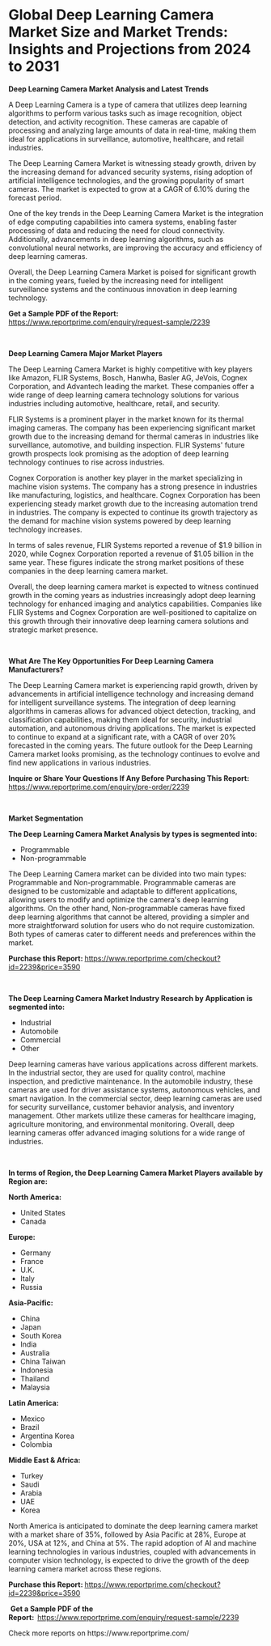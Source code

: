 <p><h1>Global Deep Learning Camera Market Size and Market Trends: Insights and Projections from 2024 to 2031</h1></p><p><strong>Deep Learning Camera Market Analysis and Latest Trends</strong></p>
<p><p>A Deep Learning Camera is a type of camera that utilizes deep learning algorithms to perform various tasks such as image recognition, object detection, and activity recognition. These cameras are capable of processing and analyzing large amounts of data in real-time, making them ideal for applications in surveillance, automotive, healthcare, and retail industries.</p><p>The Deep Learning Camera Market is witnessing steady growth, driven by the increasing demand for advanced security systems, rising adoption of artificial intelligence technologies, and the growing popularity of smart cameras. The market is expected to grow at a CAGR of 6.10% during the forecast period.</p><p>One of the key trends in the Deep Learning Camera Market is the integration of edge computing capabilities into camera systems, enabling faster processing of data and reducing the need for cloud connectivity. Additionally, advancements in deep learning algorithms, such as convolutional neural networks, are improving the accuracy and efficiency of deep learning cameras.</p><p>Overall, the Deep Learning Camera Market is poised for significant growth in the coming years, fueled by the increasing need for intelligent surveillance systems and the continuous innovation in deep learning technology.</p></p>
<p><strong>Get a Sample PDF of the Report:&nbsp;</strong> <a href="https://www.reportprime.com/enquiry/request-sample/2239">https://www.reportprime.com/enquiry/request-sample/2239</a></p>
<p>&nbsp;</p>
<p><strong>Deep Learning Camera Major Market Players</strong></p>
<p><p>The Deep Learning Camera Market is highly competitive with key players like Amazon, FLIR Systems, Bosch, Hanwha, Basler AG, JeVois, Cognex Corporation, and Advantech leading the market. These companies offer a wide range of deep learning camera technology solutions for various industries including automotive, healthcare, retail, and security.</p><p>FLIR Systems is a prominent player in the market known for its thermal imaging cameras. The company has been experiencing significant market growth due to the increasing demand for thermal cameras in industries like surveillance, automotive, and building inspection. FLIR Systems' future growth prospects look promising as the adoption of deep learning technology continues to rise across industries.</p><p>Cognex Corporation is another key player in the market specializing in machine vision systems. The company has a strong presence in industries like manufacturing, logistics, and healthcare. Cognex Corporation has been experiencing steady market growth due to the increasing automation trend in industries. The company is expected to continue its growth trajectory as the demand for machine vision systems powered by deep learning technology increases.</p><p>In terms of sales revenue, FLIR Systems reported a revenue of $1.9 billion in 2020, while Cognex Corporation reported a revenue of $1.05 billion in the same year. These figures indicate the strong market positions of these companies in the deep learning camera market.</p><p>Overall, the deep learning camera market is expected to witness continued growth in the coming years as industries increasingly adopt deep learning technology for enhanced imaging and analytics capabilities. Companies like FLIR Systems and Cognex Corporation are well-positioned to capitalize on this growth through their innovative deep learning camera solutions and strategic market presence.</p></p>
<p>&nbsp;</p>
<p><strong>What Are The Key Opportunities For Deep Learning Camera Manufacturers?</strong></p>
<p><p>The Deep Learning Camera market is experiencing rapid growth, driven by advancements in artificial intelligence technology and increasing demand for intelligent surveillance systems. The integration of deep learning algorithms in cameras allows for advanced object detection, tracking, and classification capabilities, making them ideal for security, industrial automation, and autonomous driving applications. The market is expected to continue to expand at a significant rate, with a CAGR of over 20% forecasted in the coming years. The future outlook for the Deep Learning Camera market looks promising, as the technology continues to evolve and find new applications in various industries.</p></p>
<p><strong>Inquire or Share Your Questions If Any Before Purchasing This Report:</strong> <a href="https://www.reportprime.com/enquiry/pre-order/2239">https://www.reportprime.com/enquiry/pre-order/2239</a></p>
<p>&nbsp;</p>
<p><strong>Market Segmentation</strong></p>
<p><strong>The Deep Learning Camera Market Analysis by types is segmented into:</strong></p>
<p><ul><li>Programmable</li><li>Non-programmable</li></ul></p>
<p><p>The Deep Learning Camera market can be divided into two main types: Programmable and Non-programmable. Programmable cameras are designed to be customizable and adaptable to different applications, allowing users to modify and optimize the camera's deep learning algorithms. On the other hand, Non-programmable cameras have fixed deep learning algorithms that cannot be altered, providing a simpler and more straightforward solution for users who do not require customization. Both types of cameras cater to different needs and preferences within the market.</p></p>
<p><strong>Purchase this Report:&nbsp;</strong><a href="https://www.reportprime.com/checkout?id=2239&price=3590">https://www.reportprime.com/checkout?id=2239&price=3590</a></p>
<p>&nbsp;</p>
<p><strong>The Deep Learning Camera Market Industry Research by Application is segmented into:</strong></p>
<p><ul><li>Industrial</li><li>Automobile</li><li>Commercial</li><li>Other</li></ul></p>
<p><p>Deep learning cameras have various applications across different markets. In the industrial sector, they are used for quality control, machine inspection, and predictive maintenance. In the automobile industry, these cameras are used for driver assistance systems, autonomous vehicles, and smart navigation. In the commercial sector, deep learning cameras are used for security surveillance, customer behavior analysis, and inventory management. Other markets utilize these cameras for healthcare imaging, agriculture monitoring, and environmental monitoring. Overall, deep learning cameras offer advanced imaging solutions for a wide range of industries.</p></p>
<p>&nbsp;</p>
<p><strong>In terms of Region, the Deep Learning Camera Market Players available by Region are:</strong></p>
<p>
    <p> <strong> North America: </strong>
        <ul>
            <li>United States</li>
            <li>Canada</li>
        </ul>
        </p> 
    <p> <strong> Europe: </strong>
        <ul>
            <li>Germany</li>
            <li>France</li>
            <li>U.K.</li>
            <li>Italy</li>
            <li>Russia</li>
        </ul>
        </p> 
    <p> <strong> Asia-Pacific: </strong>
        <ul>
            <li>China</li>
            <li>Japan</li>
            <li>South Korea</li>
            <li>India</li>
            <li>Australia</li>
            <li>China Taiwan</li>
            <li>Indonesia</li>
            <li>Thailand</li>
            <li>Malaysia</li>
        </ul>
        </p> 
    <p> <strong> Latin America: </strong>
        <ul>
            <li>Mexico</li>
            <li>Brazil</li>
            <li>Argentina Korea</li>
            <li>Colombia</li>
        </ul>
        </p> 
    <p> <strong> Middle East & Africa: </strong>
        <ul>
            <li>Turkey</li>
            <li>Saudi</li>
            <li>Arabia</li>
            <li>UAE</li>
            <li>Korea</li>
        </ul>
    </p>
    </p>
<p><p>North America is anticipated to dominate the deep learning camera market with a market share of 35%, followed by Asia Pacific at 28%, Europe at 20%, USA at 12%, and China at 5%. The rapid adoption of AI and machine learning technologies in various industries, coupled with advancements in computer vision technology, is expected to drive the growth of the deep learning camera market across these regions.</p></p>
<p><strong>Purchase this Report: </strong><a href="https://www.reportprime.com/checkout?id=2239&price=3590">https://www.reportprime.com/checkout?id=2239&price=3590</a></p>
<p>&nbsp;<strong>Get a Sample PDF of the Report:&nbsp;&nbsp;</strong><a href="https://www.reportprime.com/enquiry/request-sample/2239">https://www.reportprime.com/enquiry/request-sample/2239</a></p>
<p><strong></strong></p>
<p>Check more reports on https://www.reportprime.com/</p>